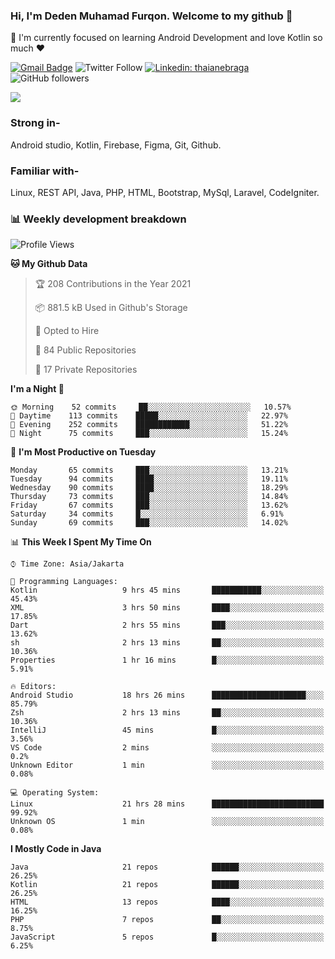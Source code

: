 ### Hi, I'm Deden Muhamad Furqon. Welcome to my github 👋

<!--
**furqoncreative/furqoncreative** is a ✨ _special_ ✨ repository because its `README.md` (this file) appears on your GitHub profile.

Here are some ideas to get you started:

- 🔭 I’m currently working on ...
- 👯 I’m looking to collaborate on ...
- 🤔 I’m looking for help with ...
- 💬 Ask me about ...
- 📫 How to reach me: ...
- 😄 Pronouns: ...
- ⚡ Fun fact: ...
-->

  🌱 I'm currently focused on learning Android Development and love Kotlin so much ❤ 

[![Gmail Badge](https://img.shields.io/badge/-furqoncreative24@gmail.com-c14438?style=flat-square&logo=Gmail&logoColor=white&link=mailto:furqoncreative24@gmail.com)](mailto:furqoncreative24@gmail.com)
![Twitter Follow](https://img.shields.io/twitter/follow/furqoncreative?label=Follow)
[![Linkedin: thaianebraga](https://img.shields.io/badge/-Deden_Muhamad_Furqon-blue?style=flat-square&logo=Linkedin&logoColor=white&link=https://www.linkedin.com/in/anmol-p-singh/)](https://www.linkedin.com/in/furqoncreative/)
![GitHub followers](https://img.shields.io/github/followers/furqoncreative?label=Follow&style=social)

<!--![Waka Readme](https://github.com/furqoncreative/furqoncreative/workflows/Waka%20Readme/badge.svg)-->

   <img src="https://github-readme-stats.sera5-dev.vercel.app/api?username=furqoncreative&hide=stars&show_icons=true&count_private=true&include_all_commits=true&title_color=#008080&icon_color=#008080&hide_border=true" width="">

### Strong in-

Android studio, Kotlin, Firebase, Figma, Git, Github.

### Familiar with-
Linux, REST API, Java, PHP, HTML, Bootstrap, MySql, Laravel, CodeIgniter.

### 📊 Weekly development breakdown

<!--START_SECTION:waka-->
![Profile Views](http://img.shields.io/badge/Profile%20Views-0-blue)

**🐱 My Github Data** 

> 🏆 208 Contributions in the Year 2021
 > 
> 📦 881.5 kB Used in Github's Storage 
 > 
> 💼 Opted to Hire
 > 
> 📜 84 Public Repositories 
 > 
> 🔑 17 Private Repositories  
 > 
**I'm a Night 🦉** 

```text
🌞 Morning    52 commits     ██░░░░░░░░░░░░░░░░░░░░░░░   10.57% 
🌆 Daytime    113 commits    █████░░░░░░░░░░░░░░░░░░░░   22.97% 
🌃 Evening    252 commits    ████████████░░░░░░░░░░░░░   51.22% 
🌙 Night      75 commits     ███░░░░░░░░░░░░░░░░░░░░░░   15.24%

```
📅 **I'm Most Productive on Tuesday** 

```text
Monday       65 commits     ███░░░░░░░░░░░░░░░░░░░░░░   13.21% 
Tuesday      94 commits     ████░░░░░░░░░░░░░░░░░░░░░   19.11% 
Wednesday    90 commits     ████░░░░░░░░░░░░░░░░░░░░░   18.29% 
Thursday     73 commits     ███░░░░░░░░░░░░░░░░░░░░░░   14.84% 
Friday       67 commits     ███░░░░░░░░░░░░░░░░░░░░░░   13.62% 
Saturday     34 commits     █░░░░░░░░░░░░░░░░░░░░░░░░   6.91% 
Sunday       69 commits     ███░░░░░░░░░░░░░░░░░░░░░░   14.02%

```


📊 **This Week I Spent My Time On** 

```text
⌚︎ Time Zone: Asia/Jakarta

💬 Programming Languages: 
Kotlin                   9 hrs 45 mins       ███████████░░░░░░░░░░░░░░   45.43% 
XML                      3 hrs 50 mins       ████░░░░░░░░░░░░░░░░░░░░░   17.85% 
Dart                     2 hrs 55 mins       ███░░░░░░░░░░░░░░░░░░░░░░   13.62% 
sh                       2 hrs 13 mins       ██░░░░░░░░░░░░░░░░░░░░░░░   10.36% 
Properties               1 hr 16 mins        █░░░░░░░░░░░░░░░░░░░░░░░░   5.91%

🔥 Editors: 
Android Studio           18 hrs 26 mins      █████████████████████░░░░   85.79% 
Zsh                      2 hrs 13 mins       ██░░░░░░░░░░░░░░░░░░░░░░░   10.36% 
IntelliJ                 45 mins             █░░░░░░░░░░░░░░░░░░░░░░░░   3.56% 
VS Code                  2 mins              ░░░░░░░░░░░░░░░░░░░░░░░░░   0.2% 
Unknown Editor           1 min               ░░░░░░░░░░░░░░░░░░░░░░░░░   0.08%

💻 Operating System: 
Linux                    21 hrs 28 mins      █████████████████████████   99.92% 
Unknown OS               1 min               ░░░░░░░░░░░░░░░░░░░░░░░░░   0.08%

```

**I Mostly Code in Java** 

```text
Java                     21 repos            ██████░░░░░░░░░░░░░░░░░░░   26.25% 
Kotlin                   21 repos            ██████░░░░░░░░░░░░░░░░░░░   26.25% 
HTML                     13 repos            ████░░░░░░░░░░░░░░░░░░░░░   16.25% 
PHP                      7 repos             ██░░░░░░░░░░░░░░░░░░░░░░░   8.75% 
JavaScript               5 repos             █░░░░░░░░░░░░░░░░░░░░░░░░   6.25%

```



<!--END_SECTION:waka-->
